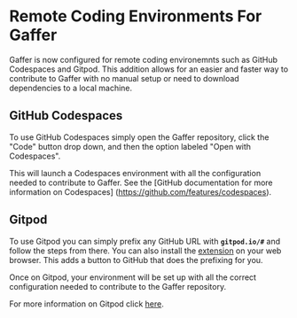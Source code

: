 # Remote Coding Environments For Gaffer

Gaffer is now configured for remote coding environemnts such as GitHub
Codespaces and Gitpod. This addition allows for an easier and faster way to
contribute to Gaffer with no manual setup or need to download dependencies to a
local machine.

## GitHub Codespaces
To use GitHub Codespaces simply open the Gaffer repository, click the "Code" button
drop down, and then the option labeled "Open with Codespaces".

This will launch a Codespaces environment with all the configuration needed
to contribute to Gaffer.
See the [GitHub documentation for more information on Codespaces]
(https://github.com/features/codespaces).

## Gitpod
To use Gitpod you can simply prefix any GitHub URL with **`gitpod.io/#`** and
follow the steps from there. You can also install the
[extension](https://www.gitpod.io/docs/configure/user-settings/browser-extension)
on your web browser. This adds a button to GitHub that does the prefixing for
you.

Once on Gitpod, your environment will be set up with all the correct
configuration needed to contribute to the Gaffer repository.

For more information on Gitpod click [here](https://www.gitpod.io/).